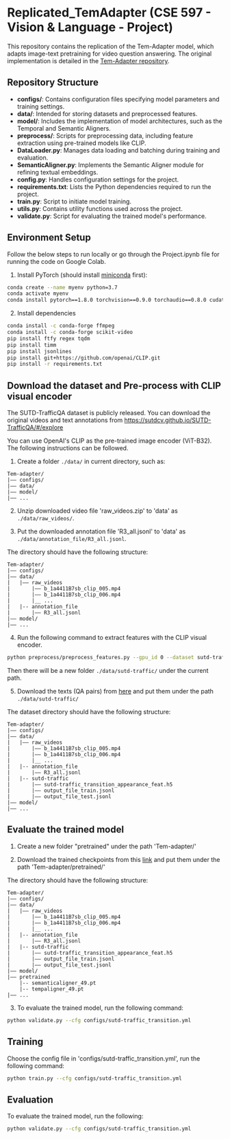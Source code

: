 # Replicated_TemAdapter (CSE 597 - Vision & Language - Project)
This repository contains the replication of the Tem-Adapter model, which adapts image-text pretraining for video question answering. The original implementation is detailed in the [Tem-Adapter repository](https://github.com/XLiu443/Tem-adapter).

## Repository Structure

- **configs/**: Contains configuration files specifying model parameters and training settings.
- **data/**: Intended for storing datasets and preprocessed features.
- **model/**: Includes the implementation of model architectures, such as the Temporal and Semantic Aligners.
- **preprocess/**: Scripts for preprocessing data, including feature extraction using pre-trained models like CLIP.
- **DataLoader.py**: Manages data loading and batching during training and evaluation.
- **SemanticAligner.py**: Implements the Semantic Aligner module for refining textual embeddings.
- **config.py**: Handles configuration settings for the project.
- **requirements.txt**: Lists the Python dependencies required to run the project.
- **train.py**: Script to initiate model training.
- **utils.py**: Contains utility functions used across the project.
- **validate.py**: Script for evaluating the trained model's performance.

## Environment Setup
Follow the below steps to run locally or go through the Project.ipynb file for running the code on Google Colab.
1. Install PyTorch (should install [miniconda](https://docs.conda.io/en/latest/miniconda.html) first):

```bash
conda create --name myenv python=3.7
conda activate myenv
conda install pytorch==1.8.0 torchvision==0.9.0 torchaudio==0.8.0 cudatoolkit=10.2 -c pytorch
```

2. Install dependencies 

```bash
conda install -c conda-forge ffmpeg
conda install -c conda-forge scikit-video
pip install ftfy regex tqdm
pip install timm
pip install jsonlines
pip install git+https://github.com/openai/CLIP.git
pip install -r requirements.txt
```

## Download the dataset and Pre-process with CLIP visual encoder

The SUTD-TrafficQA dataset is publicly released. You can download the original videos and text annotations from https://sutdcv.github.io/SUTD-TrafficQA/#/explore

You can use OpenAI's CLIP as the pre-trained image encoder (ViT-B32). The following instructions can be followed.

1. Create a folder `./data/` in current directory, such as:
```
Tem-adapter/
|–– configs/
|–– data/
|–– model/
|–– ...
```

2. Unzip downloaded video file 'raw_videos.zip' to 'data' as `./data/raw_videos/`.

3. Put the downloaded annotation file 'R3_all.jsonl' to 'data' as `./data/annotation_file/R3_all.jsonl`.


The directory should have the following structure:

```
Tem-adapter/
|–– configs/
|–– data/
|   |–– raw_videos
|       |–– b_1a4411B7sb_clip_005.mp4
|       |–– b_1a4411B7sb_clip_006.mp4
|       |__ ...  
|   |-- annotation_file
|       |–– R3_all.jsonl
|–– model/
|–– ...
```

4. Run the following command to extract features with the CLIP visual encoder.

```bash
python preprocess/preprocess_features.py --gpu_id 0 --dataset sutd-traffic --model clip_image 
```
Then there will be a new folder `./data/sutd-traffic/` under the current path.


5. Download the texts (QA pairs) from [here](https://drive.google.com/drive/folders/1NgfWg6MBD_LYGBXlJqUtlZ52ZEivFSKE?usp=sharing) and put them under the path `./data/sutd-traffic/` 

The dataset directory should have the following structure:

```
Tem-adapter/
|–– configs/
|–– data/
|   |–– raw_videos
|       |–– b_1a4411B7sb_clip_005.mp4
|       |–– b_1a4411B7sb_clip_006.mp4
|       |__ ...
|   |-- annotation_file
|       |–– R3_all.jsonl
|   |-- sutd-traffic
|       |–– sutd-traffic_transition_appearance_feat.h5
|       |–– output_file_train.jsonl
|       |–– output_file_test.jsonl
|–– model/
|–– ...
```

## Evaluate the trained model

1. Create a new folder "pretrained" under the path 'Tem-adapter/'

2. Download the trained checkpoints from this [link](https://drive.google.com/drive/folders/1SplEKEjrp-Uw-PxziyBHvUuU-yQ0YevX?usp=sharing) and put them under the path 'Tem-adapter/pretrained/'


The directory should have the following structure:

```
Tem-adapter/
|–– configs/
|–– data/
|   |–– raw_videos
|       |–– b_1a4411B7sb_clip_005.mp4
|       |–– b_1a4411B7sb_clip_006.mp4
|       |__ ...
|   |-- annotation_file
|       |–– R3_all.jsonl
|   |-- sutd-traffic
|       |–– sutd-traffic_transition_appearance_feat.h5
|       |–– output_file_train.jsonl
|       |–– output_file_test.jsonl
|–– model/
|–– pretrained
    |-- semanticaligner_49.pt
    |-- tempaligner_49.pt
|–– ...
```

3. To evaluate the trained model, run the following command:

```bash
python validate.py --cfg configs/sutd-traffic_transition.yml
```




## Training

Choose the config file in 'configs/sutd-traffic_transition.yml', run the following command:

```bash
python train.py --cfg configs/sutd-traffic_transition.yml
```


## Evaluation

To evaluate the trained model, run the following:

```bash
python validate.py --cfg configs/sutd-traffic_transition.yml
```


